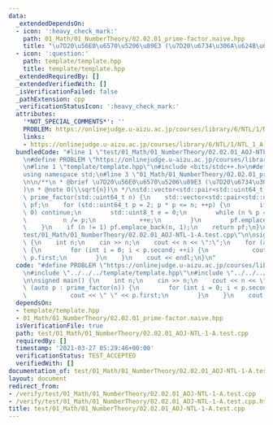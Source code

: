 ```yaml
---
data:
  _extendedDependsOn:
  - icon: ':heavy_check_mark:'
    path: 01_Math/01_NumberTheory/02.02.01_prime-factor.naive.hpp
    title: "\u7D20\u56E0\u6570\u5206\u89E3 (\u7D20\u6734\u306A\u624B\u6CD5)"
  - icon: ':question:'
    path: template/template.hpp
    title: template/template.hpp
  _extendedRequiredBy: []
  _extendedVerifiedWith: []
  _isVerificationFailed: false
  _pathExtension: cpp
  _verificationStatusIcon: ':heavy_check_mark:'
  attributes:
    '*NOT_SPECIAL_COMMENTS*': ''
    PROBLEM: https://onlinejudge.u-aizu.ac.jp/courses/library/6/NTL/1/NTL_1_A
    links:
    - https://onlinejudge.u-aizu.ac.jp/courses/library/6/NTL/1/NTL_1_A
  bundledCode: "#line 1 \"test/01_Math/01_NumberTheory/02.02.01_AOJ-NTL-1-A.test.cpp\"\
    \n#define PROBLEM \"https://onlinejudge.u-aizu.ac.jp/courses/library/6/NTL/1/NTL_1_A\"\
    \n#line 1 \"template/template.hpp\"\n#include <bits/stdc++.h>\n#define int int64_t\n\
    using namespace std;\n#line 3 \"01_Math/01_NumberTheory/02.02.01_prime-factor.naive.hpp\"\
    \n\n/**\n * @brief \u7D20\u56E0\u6570\u5206\u89E3 (\u7D20\u6734\u306A\u624B\u6CD5\
    )\n * @note O(\\sqrt{n})\n */\nstd::vector<std::pair<std::uint64_t, std::uint8_t>>\
    \ prime_factor(std::uint64_t n) {\n    std::vector<std::pair<std::uint64_t, std::uint8_t>>\
    \ pf;\n    for (std::uint64_t p = 2; p * p <= n; ++p) {\n        if (n % p !=\
    \ 0) continue;\n        std::uint8_t e = 0;\n        while (n % p == 0) {\n  \
    \          n /= p;\n            ++e;\n        }\n        pf.emplace_back(p, e);\n\
    \    }\n    if (n != 1) pf.emplace_back(n, 1);\n    return pf;\n}\n#line 4 \"\
    test/01_Math/01_NumberTheory/02.02.01_AOJ-NTL-1-A.test.cpp\"\n\nsigned main()\
    \ {\n    int n;\n    cin >> n;\n    cout << n << \":\";\n    for (auto p : prime_factor(n))\
    \ {\n        for (int i = 0; i < p.second; ++i) {\n            cout << \" \" <<\
    \ p.first;\n        }\n    }\n    cout << endl;\n}\n"
  code: "#define PROBLEM \"https://onlinejudge.u-aizu.ac.jp/courses/library/6/NTL/1/NTL_1_A\"\
    \n#include \"../../../template/template.hpp\"\n#include \"../../../01_Math/01_NumberTheory/02.02.01_prime-factor.naive.hpp\"\
    \n\nsigned main() {\n    int n;\n    cin >> n;\n    cout << n << \":\";\n    for\
    \ (auto p : prime_factor(n)) {\n        for (int i = 0; i < p.second; ++i) {\n\
    \            cout << \" \" << p.first;\n        }\n    }\n    cout << endl;\n}"
  dependsOn:
  - template/template.hpp
  - 01_Math/01_NumberTheory/02.02.01_prime-factor.naive.hpp
  isVerificationFile: true
  path: test/01_Math/01_NumberTheory/02.02.01_AOJ-NTL-1-A.test.cpp
  requiredBy: []
  timestamp: '2021-03-27 05:29:46+00:00'
  verificationStatus: TEST_ACCEPTED
  verifiedWith: []
documentation_of: test/01_Math/01_NumberTheory/02.02.01_AOJ-NTL-1-A.test.cpp
layout: document
redirect_from:
- /verify/test/01_Math/01_NumberTheory/02.02.01_AOJ-NTL-1-A.test.cpp
- /verify/test/01_Math/01_NumberTheory/02.02.01_AOJ-NTL-1-A.test.cpp.html
title: test/01_Math/01_NumberTheory/02.02.01_AOJ-NTL-1-A.test.cpp
---
```

